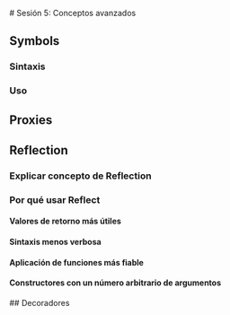 # Sesión 5: Conceptos avanzados

## Symbols
### Sintaxis
### Uso
## Proxies
## Reflection
### Explicar concepto de Reflection
### Por qué usar Reflect
#### Valores de retorno más útiles
#### Sintaxis menos verbosa
#### Aplicación de funciones más fiable
#### Constructores con un número arbitrario de argumentos
## Decoradores